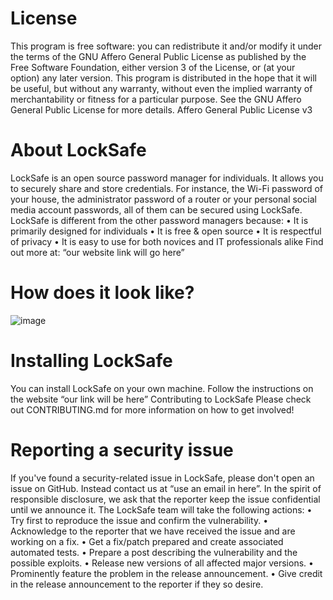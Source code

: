 # License
This program is free software: you can redistribute it and/or modify it under the terms of the GNU Affero General Public License as published by the Free Software Foundation, either version 3 of the License, or (at your option) any later version.
This program is distributed in the hope that it will be useful, but without any warranty, without even the implied warranty of merchantability or fitness for a particular purpose. See the GNU Affero General Public License for more details.
Affero General Public License v3

# About LockSafe
LockSafe is an open source password manager for individuals. It allows you to securely share and store credentials. For instance, the Wi-Fi password of your house, the administrator password of a router or your personal social media account passwords, all of them can be secured using LockSafe.
LockSafe is different from the other password managers because:
•	It is primarily designed for individuals
•	It is free & open source
•	It is respectful of privacy
•	It is easy to use for both novices and IT professionals alike
Find out more at: “our website link will go here” 

# How does it look like?
 ![image](https://user-images.githubusercontent.com/48395721/111170060-72f4c100-859b-11eb-862b-bf1e377a12ef.png)

# Installing LockSafe
You can install LockSafe on your own machine. Follow the instructions on the website “our link will be here” 
Contributing to LockSafe
Please check out CONTRIBUTING.md for more information on how to get involved!

# Reporting a security issue
If you've found a security-related issue in LockSafe, please don't open an issue on GitHub. Instead contact us at “use an email in here”. In the spirit of responsible disclosure, we ask that the reporter keep the issue confidential until we announce it.
The LockSafe team will take the following actions:
•	Try first to reproduce the issue and confirm the vulnerability.
•	Acknowledge to the reporter that we have received the issue and are working on a fix.
•	Get a fix/patch prepared and create associated automated tests.
•	Prepare a post describing the vulnerability and the possible exploits.
•	Release new versions of all affected major versions.
•	Prominently feature the problem in the release announcement.
•	Give credit in the release announcement to the reporter if they so desire.

